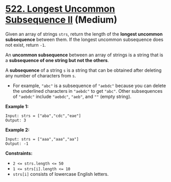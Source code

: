 # [522. Longest Uncommon Subsequence II][link] (Medium)

[link]: https://leetcode.com/problems/longest-uncommon-subsequence-ii/

Given an array of strings `strs`, return the length of the **longest uncommon subsequence** between
them. If the longest uncommon subsequence does not exist, return `-1`.

An **uncommon subsequence** between an array of strings is a string that is a **subsequence of one
string but not the others**.

A **subsequence** of a string `s` is a string that can be obtained after deleting any number of
characters from `s`.

- For example, `"abc"` is a subsequence of `"aebdc"` because you can delete the underlined characters
in `"aebdc"` to get `"abc"`. Other subsequences of `"aebdc"` include `"aebdc"`, `"aeb"`, and `""`
(empty string).

**Example 1:**

```
Input: strs = ["aba","cdc","eae"]
Output: 3
```

**Example 2:**

```
Input: strs = ["aaa","aaa","aa"]
Output: -1
```

**Constraints:**

- `2 <= strs.length <= 50`
- `1 <= strs[i].length <= 10`
- `strs[i]` consists of lowercase English letters.
